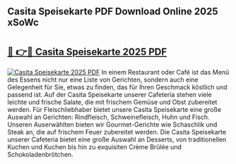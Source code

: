 ## Casita Speisekarte PDF Download Online 2025 xSoWc

# <h2><a href="http://gccc1t1.nevu.top/?p=Casita+Speisekarte">🔗 👉🔴 Casita Speisekarte 2025 PDF</a></h2>

[![Casita Speisekarte 2025 PDF](https://i.imgur.com/dBaPXMq.png)](http://gccc1t1.nevu.top/?p=Casita+Speisekarte)
In einem Restaurant oder Café ist das Menü des Essens nicht nur eine Liste von Gerichten, sondern auch eine Gelegenheit für Sie, etwas zu finden, das für Ihren Geschmack köstlich und passend ist. Auf der Casita Speisekarte unserer Cafeteria stehen viele leichte und frische Salate, die mit frischem Gemüse und Obst zubereitet werden. Für Fleischliebhaber bietet unsere Casita Speisekarte eine große Auswahl an Gerichten: Rindfleisch, Schweinefleisch, Huhn und Fisch. Unseren Auserwählten bieten wir Gourmet-Gerichte wie Schaschlik und Steak an, die auf frischem Feuer zubereitet werden. Die Casita Speisekarte unserer Cafeteria bietet eine große Auswahl an Desserts, von traditionellen Kuchen und Kuchen bis hin zu exquisiten Crème Brûlée und Schokoladenbrötchen.
